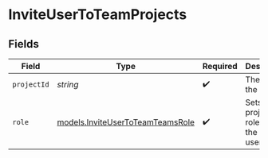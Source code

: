 # InviteUserToTeamProjects


## Fields

| Field                                                                      | Type                                                                       | Required                                                                   | Description                                                                | Example                                                                    |
| -------------------------------------------------------------------------- | -------------------------------------------------------------------------- | -------------------------------------------------------------------------- | -------------------------------------------------------------------------- | -------------------------------------------------------------------------- |
| `projectId`                                                                | *string*                                                                   | :heavy_check_mark:                                                         | The ID of the project.                                                     | prj_ndlgr43fadlPyCtREAqxxdyFK                                              |
| `role`                                                                     | [models.InviteUserToTeamTeamsRole](../models/inviteusertoteamteamsrole.md) | :heavy_check_mark:                                                         | Sets the project roles for the invited user                                | ADMIN                                                                      |